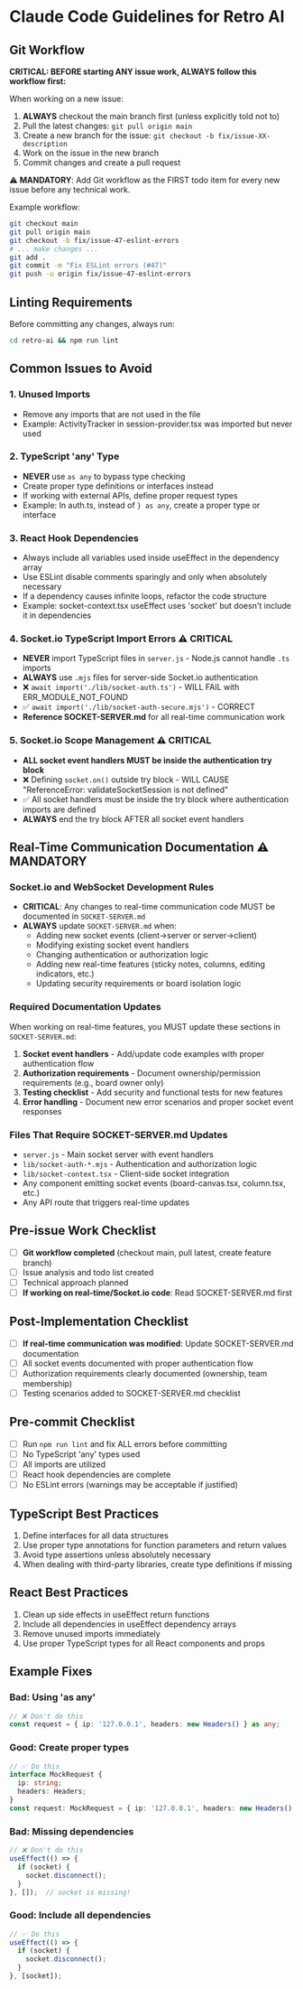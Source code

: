 # Claude Code Guidelines for Retro AI

## Git Workflow

**CRITICAL: BEFORE starting ANY issue work, ALWAYS follow this workflow first:**

When working on a new issue:
1. **ALWAYS** checkout the main branch first (unless explicitly told not to)
2. Pull the latest changes: `git pull origin main`
3. Create a new branch for the issue: `git checkout -b fix/issue-XX-description`
4. Work on the issue in the new branch
5. Commit changes and create a pull request

⚠️ **MANDATORY**: Add Git workflow as the FIRST todo item for every new issue before any technical work.

Example workflow:
```bash
git checkout main
git pull origin main
git checkout -b fix/issue-47-eslint-errors
# ... make changes ...
git add .
git commit -m "Fix ESLint errors (#47)"
git push -u origin fix/issue-47-eslint-errors
```

## Linting Requirements

Before committing any changes, always run:
```bash
cd retro-ai && npm run lint
```

## Common Issues to Avoid

### 1. Unused Imports
- Remove any imports that are not used in the file
- Example: ActivityTracker in session-provider.tsx was imported but never used

### 2. TypeScript 'any' Type
- **NEVER** use `as any` to bypass type checking
- Create proper type definitions or interfaces instead
- If working with external APIs, define proper request types
- Example: In auth.ts, instead of `} as any`, create a proper type or interface

### 3. React Hook Dependencies
- Always include all variables used inside useEffect in the dependency array
- Use ESLint disable comments sparingly and only when absolutely necessary
- If a dependency causes infinite loops, refactor the code structure
- Example: socket-context.tsx useEffect uses 'socket' but doesn't include it in dependencies

### 4. Socket.io TypeScript Import Errors ⚠️ CRITICAL
- **NEVER** import TypeScript files in `server.js` - Node.js cannot handle `.ts` imports
- **ALWAYS** use `.mjs` files for server-side Socket.io authentication
- ❌ `await import('./lib/socket-auth.ts')` - WILL FAIL with ERR_MODULE_NOT_FOUND
- ✅ `await import('./lib/socket-auth-secure.mjs')` - CORRECT
- **Reference SOCKET-SERVER.md** for all real-time communication work

### 5. Socket.io Scope Management ⚠️ CRITICAL
- **ALL socket event handlers MUST be inside the authentication try block**
- ❌ Defining `socket.on()` outside try block - WILL CAUSE "ReferenceError: validateSocketSession is not defined"
- ✅ All socket handlers must be inside the try block where authentication imports are defined
- **ALWAYS** end the try block AFTER all socket event handlers

## Real-Time Communication Documentation ⚠️ MANDATORY

### Socket.io and WebSocket Development Rules
- **CRITICAL**: Any changes to real-time communication code MUST be documented in `SOCKET-SERVER.md`
- **ALWAYS** update `SOCKET-SERVER.md` when:
  - Adding new socket events (client→server or server→client)
  - Modifying existing socket event handlers
  - Changing authentication or authorization logic
  - Adding new real-time features (sticky notes, columns, editing indicators, etc.)
  - Updating security requirements or board isolation logic

### Required Documentation Updates
When working on real-time features, you MUST update these sections in `SOCKET-SERVER.md`:
1. **Socket event handlers** - Add/update code examples with proper authentication flow
2. **Authorization requirements** - Document ownership/permission requirements (e.g., board owner only)
3. **Testing checklist** - Add security and functional tests for new features
4. **Error handling** - Document new error scenarios and proper socket event responses

### Files That Require SOCKET-SERVER.md Updates
- `server.js` - Main socket server with event handlers
- `lib/socket-auth-*.mjs` - Authentication and authorization logic
- `lib/socket-context.tsx` - Client-side socket integration
- Any component emitting socket events (board-canvas.tsx, column.tsx, etc.)
- Any API route that triggers real-time updates

## Pre-issue Work Checklist
- [ ] **Git workflow completed** (checkout main, pull latest, create feature branch)
- [ ] Issue analysis and todo list created
- [ ] Technical approach planned
- [ ] **If working on real-time/Socket.io code**: Read SOCKET-SERVER.md first

## Post-Implementation Checklist
- [ ] **If real-time communication was modified**: Update SOCKET-SERVER.md documentation
- [ ] All socket events documented with proper authentication flow
- [ ] Authorization requirements clearly documented (ownership, team membership)
- [ ] Testing scenarios added to SOCKET-SERVER.md checklist

## Pre-commit Checklist
- [ ] Run `npm run lint` and fix ALL errors before committing
- [ ] No TypeScript 'any' types used
- [ ] All imports are utilized
- [ ] React hook dependencies are complete
- [ ] No ESLint errors (warnings may be acceptable if justified)

## TypeScript Best Practices
1. Define interfaces for all data structures
2. Use proper type annotations for function parameters and return values
3. Avoid type assertions unless absolutely necessary
4. When dealing with third-party libraries, create type definitions if missing

## React Best Practices
1. Clean up side effects in useEffect return functions
2. Include all dependencies in useEffect dependency arrays
3. Remove unused imports immediately
4. Use proper TypeScript types for all React components and props

## Example Fixes

### Bad: Using 'as any'
```typescript
// ❌ Don't do this
const request = { ip: '127.0.0.1', headers: new Headers() } as any;
```

### Good: Create proper types
```typescript
// ✅ Do this
interface MockRequest {
  ip: string;
  headers: Headers;
}
const request: MockRequest = { ip: '127.0.0.1', headers: new Headers() };
```

### Bad: Missing dependencies
```typescript
// ❌ Don't do this
useEffect(() => {
  if (socket) {
    socket.disconnect();
  }
}, []);  // socket is missing!
```

### Good: Include all dependencies
```typescript
// ✅ Do this
useEffect(() => {
  if (socket) {
    socket.disconnect();
  }
}, [socket]);
```